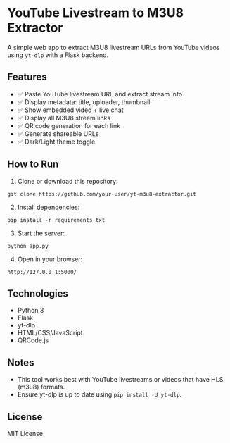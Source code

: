
# YouTube Livestream to M3U8 Extractor

A simple web app to extract M3U8 livestream URLs from YouTube videos using `yt-dlp` with a Flask backend.

## Features

- ✅ Paste YouTube livestream URL and extract stream info
- ✅ Display metadata: title, uploader, thumbnail
- ✅ Show embedded video + live chat
- ✅ Display all M3U8 stream links
- ✅ QR code generation for each link
- ✅ Generate shareable URLs
- ✅ Dark/Light theme toggle

## How to Run

1. Clone or download this repository:

```
git clone https://github.com/your-user/yt-m3u8-extractor.git
```

2. Install dependencies:

```
pip install -r requirements.txt
```

3. Start the server:

```
python app.py
```

4. Open in your browser:

```
http://127.0.0.1:5000/
```

## Technologies

- Python 3
- Flask
- yt-dlp
- HTML/CSS/JavaScript
- QRCode.js

## Notes

- This tool works best with YouTube livestreams or videos that have HLS (m3u8) formats.
- Ensure yt-dlp is up to date using `pip install -U yt-dlp`.

## License

MIT License
